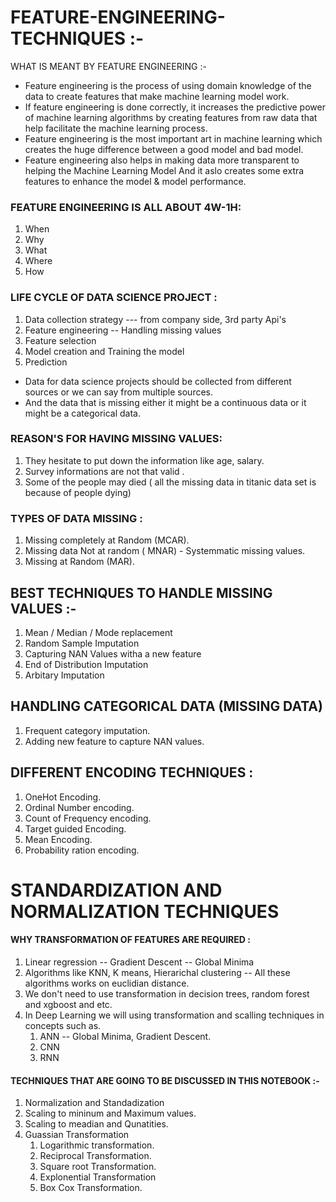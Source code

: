# FEATURE-ENGINEERING-TECHNIQUES :-

WHAT IS MEANT BY FEATURE ENGINEERING :-

* Feature engineering is the process of using domain knowledge of the data to create features that make machine learning model work.
* If feature engineering is done correctly, it increases the predictive power of machine learning algorithms by creating features from raw data that help facilitate the machine learning process.
* Feature engineering is the most important art in machine learning which creates the huge difference between a good model and bad model.
* Feature engineering also helps in making data more transparent to helping the Machine Learning Model And it aslo creates some extra features to enhance the model & model performance.

### FEATURE ENGINEERING IS ALL ABOUT 4W-1H:
   1. When
   2. Why
   3. What
   4. Where
   5. How
   
   
### LIFE CYCLE OF DATA SCIENCE PROJECT :
   1. Data collection strategy --- from company side, 3rd party Api's
   2. Feature engineering -- Handling missing values 
   3. Feature selection 
   4. Model creation and Training the model
   5. Prediction
 
* Data for data science projects should be collected from different sources or we can say from multiple sources.
* And the data that is missing either it might be a continuous data or it might be a categorical data.

### REASON'S  FOR  HAVING MISSING VALUES:
   1. They hesitate to put down the information like age, salary. 
   2. Survey informations are not that valid .
   3. Some of the people may died ( all the missing data in titanic data set is because of people dying)
 
### TYPES  OF  DATA  MISSING :
   1. Missing completely at Random (MCAR).
   2. Missing data Not at random ( MNAR) - Systemmatic missing values.
   3. Missing at Random (MAR).
   
   
   
## BEST   TECHNIQUES  TO  HANDLE  MISSING  VALUES :-
  1. Mean / Median / Mode replacement
  2. Random Sample Imputation
  3. Capturing NAN Values witha a new feature
  4. End of Distribution Imputation
  5. Arbitary Imputation
  
  
## HANDLING CATEGORICAL DATA  (MISSING DATA)
  1. Frequent category imputation.
  2. Adding new feature to capture NAN values.
 
 
 
## DIFFERENT ENCODING TECHNIQUES :
   1. OneHot Encoding.
   2. Ordinal Number encoding.
   3. Count of Frequency encoding.
   4. Target guided Encoding.
   5. Mean Encoding.
   6. Probability ration encoding.
   
   
# STANDARDIZATION  AND  NORMALIZATION TECHNIQUES
   #### WHY TRANSFORMATION  OF   FEATURES  ARE  REQUIRED : 
   1. Linear regression -- Gradient Descent -- Global Minima
   2. Algorithms like KNN, K means, Hierarichal clustering -- All these algorithms works on euclidian distance.
   3. We don't need to use transformation in decision trees, random forest and xgboost and etc.
   4. In Deep Learning we will using transformation and scalling techniques in concepts such as.
      1. ANN  -- Global Minima, Gradient Descent.
      2. CNN 
      3. RNN
      
   #### TECHNIQUES THAT ARE GOING TO BE DISCUSSED IN THIS NOTEBOOK :-
   1. Normalization and Standadization 
   2. Scaling to mininum and Maximum values.
   3. Scaling to meadian and Qunatities.
   4. Guassian Transformation 
      1. Logarithmic transformation.
      2. Reciprocal Transformation.
      3. Square root Transformation.
      4. Explonential Transformation 
      5. Box Cox Transformation.
   
    

